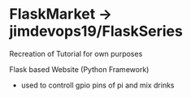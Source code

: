 # FlaskMarket -> jimdevops19/FlaskSeries
Recreation of Tutorial for own purposes

Flask based Website (Python Framework)

- used to controll gpio pins of pi and mix drinks
